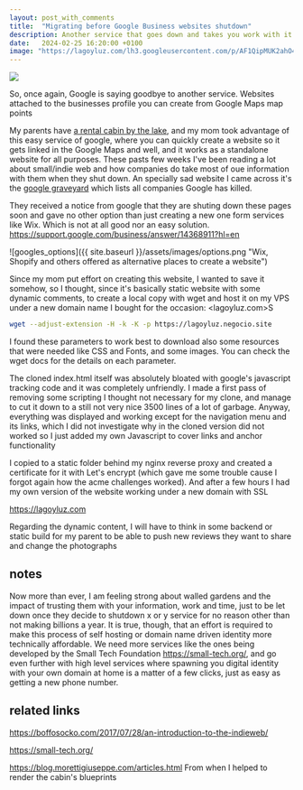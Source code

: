 ```yaml
---
layout: post_with_comments
title:  "Migrating before Google Business websites shutdown"
description: Another service that goes down and takes you work with it
date:   2024-02-25 16:20:00 +0100
image: "https://lagoyluz.com/lh3.googleusercontent.com/p/AF1QipMUK2ahO4YOlEz0l_vQSrg-IZVRpxFyhGF2YEgl=w768-h768-n-o-v1"
---
```


<img class="d11Ssd" src="https://lagoyluz.com/lh3.googleusercontent.com/p/AF1QipMUK2ahO4YOlEz0l_vQSrg-IZVRpxFyhGF2YEgl=w768-h768-n-o-v1">

So, once again, Google is saying goodbye to another service. Websites attached to the businesses profile you can create from Google Maps map points

My parents have [a rental cabin by the lake](https://lagoyluz.com), and my mom took advantage of this easy service of google, where you can quickly create a website so it gets linked in the Google Maps and well, and it works as a standalone website for all purposes. These pasts few weeks I've been reading a lot about small/indie web and how companies do take most of oue information with them when they shut down. An specially sad website I came across it's the [google graveyard](https://killedbygoogle.com/) which lists all companies Google has killed.

They received a notice from google that they are shuting down these pages soon and gave no other option than just creating a new one form services like Wix. Which is not at all good nor an easy solution. <https://support.google.com/business/answer/14368911?hl=en>

![googles_options]({{ site.baseurl }}/assets/images/options.png "Wix, Shopify and others offered as alternative places to create a website")

Since my mom put effort on creating this website, I wanted to save it somehow, so I thought, since it's basically static website with some dynamic comments, to create a local copy with wget and host it on my VPS under a new domain name I bought for the occasion: <lagoyluz.com>S

```bash
wget --adjust-extension -H -k -K -p https://lagoyluz.negocio.site 
```
I found these parameters to work best to download also some resources that were needed like CSS and Fonts, and some images. You can check the wget docs for the details on each parameter.

The cloned index.html itself was absolutely bloated with google's javascript tracking code and it was completely unfriendly. I made a first pass of removing some scripting I thought not necessary for my clone, and manage to cut it down to a still not very nice 3500 lines of a lot of garbage. Anyway, everything was displayed and working except for the navigation menu and its links, which I did not investigate why in the cloned version did not worked so I just added my own Javascript to cover links and anchor functionality

I copied to a static folder behind my nginx reverse proxy and created a certificate for it with Let's encrypt (which gave me some trouble cause I forgot again how the acme challenges worked). And after a few hours I had my own version of the website working under a new domain with SSL

<https://lagoyluz.com>

Regarding the dynamic content, I will have to think in some backend or static build for my parent to be able to push new reviews they want to share and change the photographs

##  notes

Now more than ever, I am feeling strong about walled gardens and the impact of trusting them with your information, work and time, just to be let down once they decide to shutdown x or y service for no reason other than not making billions a year.
It is true, though, that an effort is required to make this process of self hosting or domain name driven identity more technically affordable. 
We need more services like the ones being developed by the Small Tech Foundation https://small-tech.org/, and go even further with high level services where spawning you digital identity with your own domain at home is a matter of a few clicks, just as easy as getting a new phone number.

## related links
<https://boffosocko.com/2017/07/28/an-introduction-to-the-indieweb/>

<https://small-tech.org/>

<https://blog.morettigiuseppe.com/articles.html> From when I helped to render the cabin's blueprints
